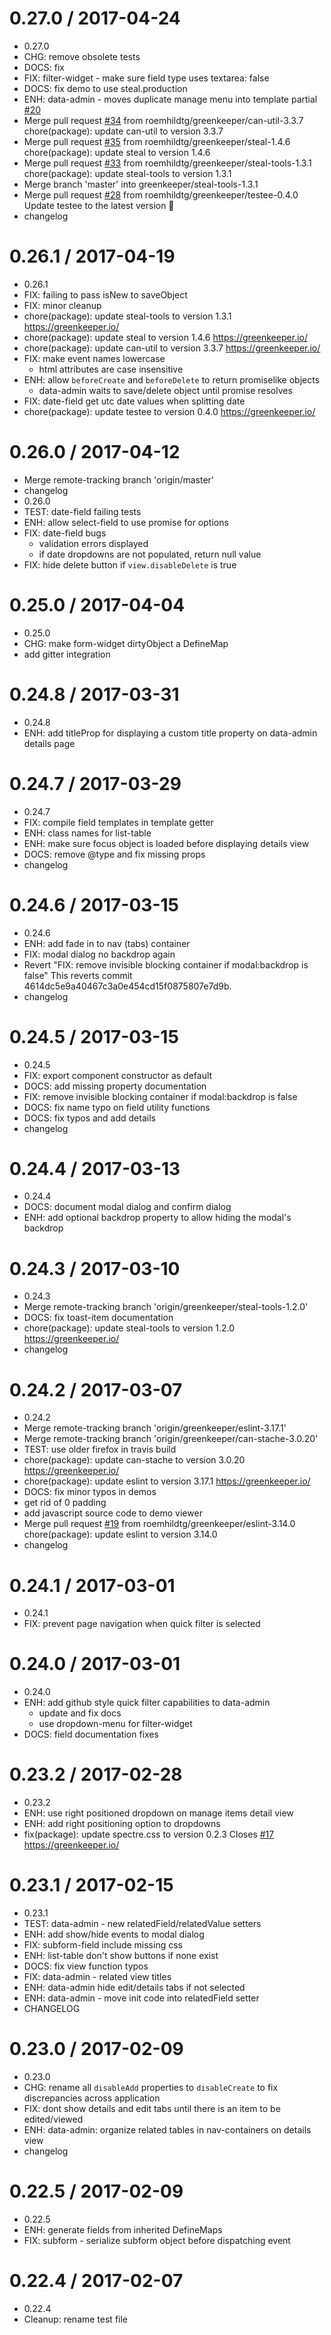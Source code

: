 0.27.0 / 2017-04-24
===================

  * 0.27.0
  * CHG: remove obsolete tests
  * DOCS: fix
  * FIX: filter-widget - make sure field type uses textarea: false
  * DOCS: fix demo to use steal.production
  * ENH: data-admin - moves duplicate manage menu into template partial [#20](https://github.com/roemhildtg/spectre-canjs/issues/20)
  * Merge pull request [#34](https://github.com/roemhildtg/spectre-canjs/issues/34) from roemhildtg/greenkeeper/can-util-3.3.7
    chore(package): update can-util to version 3.3.7
  * Merge pull request [#35](https://github.com/roemhildtg/spectre-canjs/issues/35) from roemhildtg/greenkeeper/steal-1.4.6
    chore(package): update steal to version 1.4.6
  * Merge pull request [#33](https://github.com/roemhildtg/spectre-canjs/issues/33) from roemhildtg/greenkeeper/steal-tools-1.3.1
    chore(package): update steal-tools to version 1.3.1
  * Merge branch 'master' into greenkeeper/steal-tools-1.3.1
  * Merge pull request [#28](https://github.com/roemhildtg/spectre-canjs/issues/28) from roemhildtg/greenkeeper/testee-0.4.0
    Update testee to the latest version 🚀
  * changelog

0.26.1 / 2017-04-19
===================

  * 0.26.1
  * FIX: failing to pass isNew to saveObject
  * FIX: minor cleanup
  * chore(package): update steal-tools to version 1.3.1
    https://greenkeeper.io/
  * chore(package): update steal to version 1.4.6
    https://greenkeeper.io/
  * chore(package): update can-util to version 3.3.7
    https://greenkeeper.io/
  * FIX: make event names lowercase
    - html attributes are case insensitive
  * ENH: allow `beforeCreate` and `beforeDelete` to return promiselike objects
    - data-admin waits to save/delete object until promise resolves
  * FIX: date-field get utc date values when splitting date
  * chore(package): update testee to version 0.4.0
    https://greenkeeper.io/

0.26.0 / 2017-04-12
===================

  * Merge remote-tracking branch 'origin/master'
  * changelog
  * 0.26.0
  * TEST: date-field failing tests
  * ENH: allow select-field to use promise for options
  * FIX: date-field bugs
    - validation errors displayed
    - if date dropdowns are not populated, return null value
  * FIX: hide delete button if `view.disableDelete` is true

0.25.0 / 2017-04-04
===================

  * 0.25.0
  * CHG: make form-widget dirtyObject a DefineMap
  * add gitter integration

0.24.8 / 2017-03-31
===================

  * 0.24.8
  * ENH: add titleProp for displaying a custom title property on data-admin details page

0.24.7 / 2017-03-29
===================

  * 0.24.7
  * FIX: compile field templates in template getter
  * ENH: class names for list-table
  * ENH: make sure focus object is loaded before displaying details view
  * DOCS: remove @type and fix missing props
  * changelog

0.24.6 / 2017-03-15
===================

  * 0.24.6
  * ENH: add fade in to nav (tabs) container
  * FIX: modal dialog no backdrop again
  * Revert "FIX: remove invisible blocking container if modal:backdrop is false"
    This reverts commit 4614dc5e9a40467c3a0e454cd15f0875807e7d9b.
  * changelog

0.24.5 / 2017-03-15
===================

  * 0.24.5
  * FIX: export component constructor as default
  * DOCS: add missing property documentation
  * FIX: remove invisible blocking container if modal:backdrop is false
  * DOCS: fix name typo on field utility functions
  * DOCS: fix typos and add details
  * changelog

0.24.4 / 2017-03-13
===================

  * 0.24.4
  * DOCS: document modal dialog and confirm dialog
  * ENH: add optional backdrop property to allow hiding the modal's backdrop

0.24.3 / 2017-03-10
===================

  * 0.24.3
  * Merge remote-tracking branch 'origin/greenkeeper/steal-tools-1.2.0'
  * DOCS: fix toast-item documentation
  * chore(package): update steal-tools to version 1.2.0
    https://greenkeeper.io/
  * changelog

0.24.2 / 2017-03-07
===================

  * 0.24.2
  * Merge remote-tracking branch 'origin/greenkeeper/eslint-3.17.1'
  * Merge remote-tracking branch 'origin/greenkeeper/can-stache-3.0.20'
  * TEST: use older firefox in travis build
  * chore(package): update can-stache to version 3.0.20
    https://greenkeeper.io/
  * chore(package): update eslint to version 3.17.1
    https://greenkeeper.io/
  * DOCS: fix minor typos in demos
  * get rid of 0 padding
  * add javascript source code to demo viewer
  * Merge pull request [#19](https://github.com/roemhildtg/spectre-canjs/issues/19) from roemhildtg/greenkeeper/eslint-3.14.0
    chore(package): update eslint to version 3.14.0
  * changelog

0.24.1 / 2017-03-01
===================

  * 0.24.1
  * FIX: prevent page navigation when quick filter is selected

0.24.0 / 2017-03-01
===================

  * 0.24.0
  * ENH: add github style quick filter capabilities to data-admin
    - update and fix docs
    - use dropdown-menu for filter-widget
  * DOCS: field documentation fixes

0.23.2 / 2017-02-28
===================

  * 0.23.2
  * ENH: use right positioned dropdown on manage items detail view
  * ENH: add right positioning option to dropdowns
  * fix(package): update spectre.css to version 0.2.3
    Closes [#17](https://github.com/roemhildtg/spectre-canjs/issues/17)
    https://greenkeeper.io/

0.23.1 / 2017-02-15
===================

  * 0.23.1
  * TEST: data-admin - new relatedField/relatedValue setters
  * ENH: add show/hide events to modal dialog
  * FIX: subform-field include missing css
  * ENH: list-table don't show buttons if none exist
  * DOCS: fix view function typos
  * FIX: data-admin - related view titles
  * ENH: data-admin hide edit/details tabs if not selected
  * ENH: data-admin - move init code into relatedField setter
  * CHANGELOG

0.23.0 / 2017-02-09
===================

  * 0.23.0
  * CHG: rename all `disableAdd` properties to `disableCreate` to fix discrepancies across application
  * FIX: dont show details and edit tabs until there is an item to be edited/viewed
  * ENH: data-admin: organize related tables in nav-containers on details view
  * changelog

0.22.5 / 2017-02-09
===================

  * 0.22.5
  * ENH: generate fields from inherited DefineMaps
  * FIX: subform - serialize subform object before dispatching event

0.22.4 / 2017-02-07
===================

  * 0.22.4
  * Cleanup: rename test file
